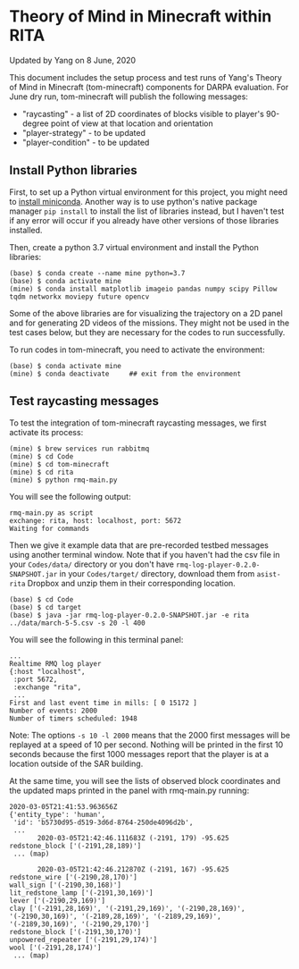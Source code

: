 # Theory of Mind in Minecraft within RITA

Updated by Yang on 8 June, 2020

This document includes the setup process and test runs of Yang's Theory of Mind in Minecraft (tom-minecraft) components for DARPA evaluation. For June dry run, tom-minecraft will publish the following messages:

* "raycasting" - a list of 2D coordinates of blocks visible to player's 90-degree point of view at that location and orientation
* "player-strategy" - to be updated
* "player-condition" - to be updated

## Install Python libraries

First, to set up a Python virtual environment for this project, you might need to [install miniconda](https://docs.conda.io/projects/conda/en/latest/user-guide/install/index.html). Another way is to use python's native package manager `pip install` to install the list of libraries instead, but I haven't test if any error will occur if you already have other versions of those libraries installed.

Then, create a python 3.7 virtual environment and install the Python libraries:
```
(base) $ conda create --name mine python=3.7
(base) $ conda activate mine
(mine) $ conda install matplotlib imageio pandas numpy scipy Pillow tqdm networkx moviepy future opencv
```
Some of the above libraries are for visualizing the trajectory on a 2D panel and for generating 2D videos of the missions. They might not be used in the test cases below, but they are necessary for the codes to run successfully.

To run codes in tom-minecraft, you need to activate the environment:
```
(base) $ conda activate mine
(mine) $ conda deactivate     ## exit from the environment
```

## Test raycasting messages

To test the integration of tom-minecraft raycasting messages, we first activate its process:
```
(mine) $ brew services run rabbitmq
(mine) $ cd Code
(mine) $ cd tom-minecraft
(mine) $ cd rita
(mine) $ python rmq-main.py
```

You will see the following output:
```
rmq-main.py as script
exchange: rita, host: localhost, port: 5672
Waiting for commands
```

Then we give it example data that are pre-recorded testbed messages using another terminal window. Note that if you haven't had the csv file in your `Codes/data/` directory or you don't have `rmq-log-player-0.2.0-SNAPSHOT.jar` in your `Codes/target/` directory, download them from `asist-rita` Dropbox and unzip them in their corresponding location.

```
(base) $ cd Code
(base) $ cd target
(base) $ java -jar rmq-log-player-0.2.0-SNAPSHOT.jar -e rita ../data/march-5-5.csv -s 20 -l 400
```

You will see the following in this terminal panel:
```
...
Realtime RMQ log player
{:host "localhost",
 :port 5672,
 :exchange "rita",
 ...
First and last event time in mills: [ 0 15172 ]
Number of events: 2000
Number of timers scheduled: 1948
```

Note: The options `-s 10 -l 2000` means that the 2000 first messages will be replayed at a speed of 10 per second. Nothing will be printed in the first 10 seconds because the first 1000 messages report that the player is at a location outside of the SAR building.

At the same time, you will see the lists of observed block coordinates and the updated maps printed in the panel with rmq-main.py running:
```
2020-03-05T21:41:53.963656Z
{'entity_type': 'human',
 'id': 'b5730d95-d519-3d6d-8764-250de4096d2b',
 ...
       2020-03-05T21:42:46.111683Z (-2191, 179) -95.625
redstone_block ['(-2191,28,189)']
 ... (map)

       2020-03-05T21:42:46.212870Z (-2191, 167) -95.625
redstone_wire ['(-2190,28,170)']
wall_sign ['(-2190,30,168)']
lit_redstone_lamp ['(-2191,30,169)']
lever ['(-2190,29,169)']
clay ['(-2191,28,169)', '(-2191,29,169)', '(-2190,28,169)', '(-2190,30,169)', '(-2189,28,169)', '(-2189,29,169)', '(-2189,30,169)', '(-2190,29,170)']
redstone_block ['(-2191,30,170)']
unpowered_repeater ['(-2191,29,174)']
wool ['(-2191,28,174)']
 ... (map)
```
